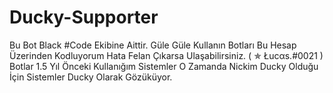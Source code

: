 # Ducky-Supporter
Bu Bot Black #Code Ekibine Aittir. Güle Güle Kullanın Botları Bu Hesap Üzerinden Kodluyorum Hata Felan Çıkarsa Ulaşabilirsiniz. ( ✯ Łucαs.#0021 ) Botlar 1.5 Yıl Önceki Kullanığım Sistemler O Zamanda Nickim Ducky Olduğu İçin Sistemler Ducky Olarak Gözüküyor.
